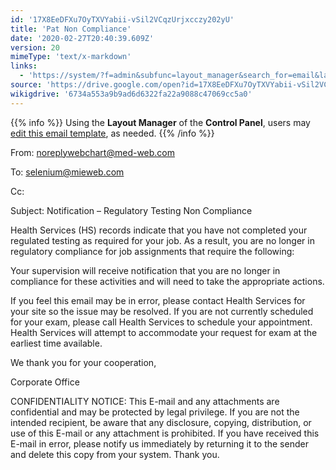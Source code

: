 ```yaml
---
id: '17X8EeDFXu7OyTXVYabii-vSil2VCqzUrjxcczy202yU'
title: 'Pat Non Compliance'
date: '2020-02-27T20:40:39.609Z'
version: 20
mimeType: 'text/x-markdown'
links:
  - 'https://system/?f=admin&subfunc=layout_manager&search_for=email&layout_search=Go&lv_layout_manager_limit=0&opp=edit&doc_type&old_module=Email&old_name=Pat+Non+Compliance&active=0'
source: 'https://drive.google.com/open?id=17X8EeDFXu7OyTXVYabii-vSil2VCqzUrjxcczy202yU'
wikigdrive: '6734a553a9b9ad6d6322fa22a9088c47069cc5a0'
---
```

{{% info %}}
Using the **Layout Manager** of the **Control Panel**, users may [edit this email template](https://system/?f=admin&subfunc=layout_manager&search_for=email&layout_search=Go&lv_layout_manager_limit=0&opp=edit&doc_type&old_module=Email&old_name=Pat+Non+Compliance&active=0), as needed.
{{% /info %}}

From: noreplywebchart@med-web.com

To: selenium@mieweb.com

Cc:

Subject: Notification – Regulatory Testing Non Compliance

Health Services (HS) records indicate that you have not completed your regulated testing as required for your job. As a result, you are no longer in regulatory compliance for job assignments that require the following:

Your supervision will receive notification that you are no longer in compliance for these activities and will need to take the appropriate actions.

If you feel this email may be in error, please contact Health Services for your site so the issue may be resolved. If you are not currently scheduled for your exam, please call Health Services to schedule your appointment. Health Services will attempt to accommodate your request for exam at the earliest time available.

We thank you for your cooperation,

Corporate Office

CONFIDENTIALITY NOTICE: This E-mail and any attachments are confidential and may be protected by legal privilege. If you are not the intended recipient, be aware that any disclosure, copying, distribution, or use of this E-mail or any attachment is prohibited. If you have received this E-mail in error, please notify us immediately by returning it to the sender and delete this copy from your system. Thank you.
